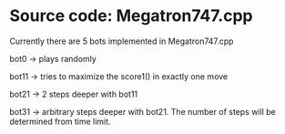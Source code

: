 # Source code: Megatron747.cpp

Currently there are 5 bots implemented in Megatron747.cpp

bot0 -> plays randomly

bot11 -> tries to maximize the score1() in exactly one move

bot21 -> 2 steps deeper with bot11

bot31 -> arbitrary steps deeper with bot21. The number of steps will be determined from time limit.
